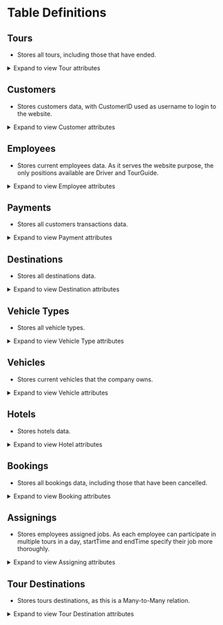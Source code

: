 # Table Definitions

## Tours
- Stores all tours, including those that have ended.
<details>
  <summary>Expand to view Tour attributes</summary>

| Attribute | Data Type | Description |
|---|---|---|
| TourID | INT AUTO_INCREMENT PRIMARY KEY | Unique identifier for each tour |
| TourName | VARCHAR(100) NOT NULL | Name of the tour |
| Description | TEXT | Detailed description of the tour |
| StartDate | DATE NOT NULL | Start date of the tour |
| EndDate | DATE NOT NULL | End date of the tour |
| BookingDeadline | DATE NOT NULL | Deadline for booking the tour |
| Price | DECIMAL(10, 2) NOT NULL | Price of the tour |
| MaxCapacity | INT NOT NULL | Maximum number of participants |
| Status | ENUM('Open', 'Closed') NOT NULL | Current status of the tour (Open or Closed) |
| ImageURL | VARCHAR(255) | URL of an image for the tour |
</details>

## Customers
- Stores customers data, with CustomerID used as username to login to the website.
<details>
  <summary>Expand to view Customer attributes</summary>

| Attribute | Data Type | Description |
|---|---|---|
| CustomerID | INT AUTO_INCREMENT PRIMARY KEY | Unique identifier for each customer |
| PasswordHash | VARCHAR(255) NOT NULL | Hashed password for security |
| CustomerName | VARCHAR(50) NOT NULL | Name of the customer |
| Birthday | DATE NOT NULL | Customer's date of birth |
| Gender | ENUM('Male', 'Female', 'Other') NOT NULL | Customer's gender |
| Email | VARCHAR(100) UNIQUE NOT NULL | Customer's email address |
| PhoneNumber | VARCHAR(10) UNIQUE NOT NULL | Customer's phone number |
| Address | VARCHAR(255) NOT NULL | Customer's address |
</details>

## Employees
- Stores current employees data. As it serves the website purpose, the only positions available are Driver and TourGuide.
<details>
  <summary>Expand to view Employee attributes</summary>

| Attribute | Data Type | Description |
|---|---|---|
| EmployeeID | INT AUTO_INCREMENT PRIMARY KEY | Unique identifier for each employee |
| EmployeeName | VARCHAR(50) NOT NULL | Name of the employee |
| Birthday | DATE NOT NULL | Employee's date of birth |
| Email | VARCHAR(100) UNIQUE NOT NULL | Employee's email address |
| PhoneNumber | VARCHAR(10) UNIQUE NOT NULL | Employee's phone number |
| Gender | ENUM('Male', 'Female', 'Other') NOT NULL | Employee's gender |
| Position | ENUM('Driver', 'TourGuide') NOT NULL | Employee's position (Driver or Tour Guide) |
| StartedDate | DATE NOT NULL | Date when the employee started working |
| Salary | DECIMAL(10, 2) NOT NULL | Employee's salary | 
</details>

## Payments
- Stores all customers transactions data.
<details>
  <summary>Expand to view Payment attributes</summary>

| Attribute | Data Type | Description |
|---|---|---|
| PaymentID | INT AUTO_INCREMENT PRIMARY KEY | Unique identifier for each payment |
| PaymentDate | DATE NOT NULL | Date of the payment |
| Amount | DECIMAL(10, 2) NOT NULL | Amount paid |
| PaymentMethod | VARCHAR(15) NOT NULL | Payment method used |
| CustomerID | INT | Unique identifier of the customer making the payment, references to CustomerID in Customers |
</details>

## Destinations
- Stores all destinations data.
<details>
  <summary>Expand to view Destination attributes</summary>

| Attribute | Data Type | Description |
|---|---|---|
| DestinationID | INT AUTO_INCREMENT PRIMARY KEY | Unique identifier for each destination |
| DestinationName | VARCHAR(100) | Name of the destination |
| Description | TEXT | Description of the destination |
| ImageURL | VARCHAR(255) | URL of an image for the destination |
| Address | VARCHAR(100) NOT NULL | Address of the destination |
</details>

## Vehicle Types
- Stores all vehicle types.
<details>
  <summary>Expand to view Vehicle Type attributes</summary>

| Attribute | Data Type | Description |
|---|---|---|
| Type | VARCHAR(50) NOT NULL PRIMARY KEY | Type of the vehicle (e.g., Bus, Car) |
| Seats | INT NOT NULL | Number of seats in the vehicle |
| Lifespan | INT NOT NULL |  Expected lifespan of the vehicle type (in years) |
| CostPer100km | DECIMAL(10, 2) NOT NULL | Cost of operating the vehicle per 100km |
</details>

## Vehicles
- Stores current vehicles that the company owns.
<details>
  <summary>Expand to view Vehicle attributes</summary>

| Attribute | Data Type | Description |
|---|---|---|
| RegistrationNumber | VARCHAR(9) PRIMARY KEY | Unique registration number of the vehicle |
| Type | VARCHAR(50) | Type of the vehicle (foreign key to VehicleTypes) |
| PurchasedDate | DATE NOT NULL | Date when the vehicle was purchased |
</details>

## Hotels
- Stores hotels data.
<details>
  <summary>Expand to view Hotel attributes</summary>

| Attribute | Data Type | Description |
|---|---|---|
| HotelID | INT AUTO_INCREMENT PRIMARY KEY | Unique identifier for each hotel |
| HotelName | VARCHAR(100) NOT NULL | Name of the hotel |
| Address | VARCHAR(100) NOT NULL | Address of the hotel |
| Rating | INT CHECK (Rating BETWEEN 1 AND 5) | Hotel rating (1-5 stars) |
| PricePerDay | DECIMAL(10,2) NOT NULL | Price per day for a room |
| RoomsAvailable | INT NOT NULL | Number of rooms available |
| ImageURL | VARCHAR(255) | URL of an image for the hotel |
</details>

## Bookings
- Stores all bookings data, including those that have been cancelled.
<details>
  <summary>Expand to view Booking attributes</summary>

| Attribute | Data Type | Description |
|---|---|---|
| BookingID | INT AUTO_INCREMENT PRIMARY KEY | Unique identifier for each booking |
| CustomerID | INT NOT NULL | Unique identifier of the customer who made the booking, reference to CustomerID in Customers |
| BookingDate | DATETIME NOT NULL | Date and time of the booking |
| TourID | INT NOT NULL | Unique identifier of the tour being booked, reference to TourID in Tours |
| AssignedHotel | INT NOT NULL | Unique identifier of the hotel assigned to the booking, reference to HotelID in Hotel. This is assigned to customer automatically |
| AssignedVehicle | VARCHAR(9) NOT NULL | Registration number of the vehicle assigned to the booking, reference to RegistrationNumber in Vehicles. This is assigned to customer automatically |
| PickupAddress | VARCHAR(100) NOT NULL | Address where the customer will be picked up. This is assigned to customer automatically |
| Status | ENUM('Paid', 'NotPaid', 'Canceled', 'Completed') | Status of the booking (Paid, NotPaid, Canceled, Completed) |
</details>

## Assignings
- Stores employees assigned jobs. As each employee can participate in multiple tours in a day, startTime and endTime specify their job more thoroughly.
<details>
  <summary>Expand to view Assigning attributes</summary>

| Attribute | Data Type | Description |
|---|---|---|
| AssigningID | INT AUTO_INCREMENT PRIMARY KEY | Unique identifier for each assigning |
| DriverID | INT NOT NULL | Unique identifier of the driver assigned |
| TourGuideID | INT | Unique identifier of the tour guide assigned (if any) |
| TourID | INT NOT NULL | Unique identifier of the tour being assigned |
| Vehicle | VARCHAR(9) NOT NULL | Registration number of the vehicle assigned |
| StartTime | DATETIME NOT NULL | Start date and time of the assigning |
| EndTime | DATETIME NOT NULL | End date and time of the assigning |
| StartDestination | INT NOT NULL |  Unique identifier of the starting destination |
| EndDestination | INT NOT NULL | Unique identifier of the ending destination |
</details>

## Tour Destinations
- Stores tours destinations, as this is a Many-to-Many relation.
<details>
  <summary>Expand to view Tour Destination attributes</summary>

| Attribute | Data Type | Description |
|---|---|---|
| TourID | INT NOT NULL | Unique identifier of the tour |
| DestinationID | INT NOT NULL | Unique identifier of the destination |
| ArrivalTime | DATETIME NOT NULL |  Date and time of arrival at the destination |
| DepartureTime | DATETIME NOT NULL | Date and time of departure from the destination |
</details>